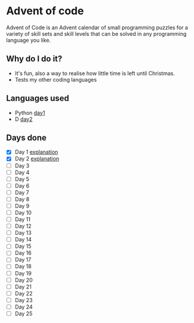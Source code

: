 # Advent of code

Advent of Code is an Advent calendar of small programming puzzles for a variety of skill sets and skill levels that can be solved in any programming language you like.

## Why do I do it?

- It's fun, also a way to realise how little time is left until Christmas. 
- Tests my other coding languages

## Languages used
- Python [day1](day1/day1.py)
- D [day2](day2/day2.d)

## Days done

- [X] Day 1 [explanation](day1/README.md)
- [X] Day 2 [explanation](day2/README.md)
- [ ] Day 3
- [ ] Day 4
- [ ] Day 5
- [ ] Day 6
- [ ] Day 7
- [ ] Day 8
- [ ] Day 9
- [ ] Day 10
- [ ] Day 11
- [ ] Day 12
- [ ] Day 13
- [ ] Day 14
- [ ] Day 15
- [ ] Day 16
- [ ] Day 17
- [ ] Day 18
- [ ] Day 19
- [ ] Day 20
- [ ] Day 21
- [ ] Day 22
- [ ] Day 23
- [ ] Day 24
- [ ] Day 25
